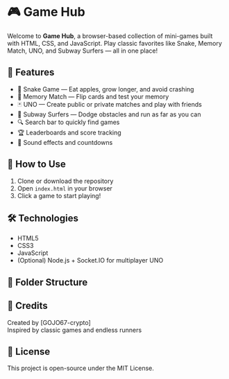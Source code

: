 # 🎮 Game Hub

Welcome to **Game Hub**, a browser-based collection of mini-games built with HTML, CSS, and JavaScript. Play classic favorites like Snake, Memory Match, UNO, and Subway Surfers — all in one place!

## 🚀 Features

- 🐍 Snake Game — Eat apples, grow longer, and avoid crashing
- 🧠 Memory Match — Flip cards and test your memory
- 🃏 UNO — Create public or private matches and play with friends
- 🚀 Subway Surfers — Dodge obstacles and run as far as you can
- 🔍 Search bar to quickly find games
- 🏆 Leaderboards and score tracking
- 🎵 Sound effects and countdowns

## 📁 How to Use

1. Clone or download the repository
2. Open `index.html` in your browser
3. Click a game to start playing!

## 🛠️ Technologies

- HTML5
- CSS3
- JavaScript
- (Optional) Node.js + Socket.IO for multiplayer UNO

## 📌 Folder Structure


## 🙌 Credits

Created by [GOJO67-crypto]  
Inspired by classic games and endless runners

## 📄 License

This project is open-source under the MIT License.
